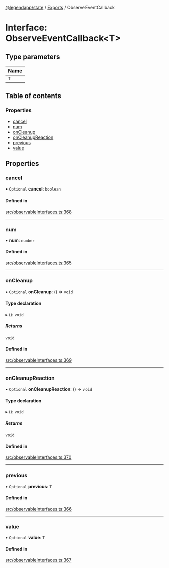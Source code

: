 [@legendapp/state](../README.md) / [Exports](../modules.md) / ObserveEventCallback

# Interface: ObserveEventCallback<T\>

## Type parameters

| Name |
| :------ |
| `T` |

## Table of contents

### Properties

- [cancel](ObserveEventCallback.md#cancel)
- [num](ObserveEventCallback.md#num)
- [onCleanup](ObserveEventCallback.md#oncleanup)
- [onCleanupReaction](ObserveEventCallback.md#oncleanupreaction)
- [previous](ObserveEventCallback.md#previous)
- [value](ObserveEventCallback.md#value)

## Properties

### cancel

• `Optional` **cancel**: `boolean`

#### Defined in

[src/observableInterfaces.ts:368](https://github.com/LegendApp/legend-state/blob/c6d45b4/src/observableInterfaces.ts#L368)

___

### num

• **num**: `number`

#### Defined in

[src/observableInterfaces.ts:365](https://github.com/LegendApp/legend-state/blob/c6d45b4/src/observableInterfaces.ts#L365)

___

### onCleanup

• `Optional` **onCleanup**: () => `void`

#### Type declaration

▸ (): `void`

##### Returns

`void`

#### Defined in

[src/observableInterfaces.ts:369](https://github.com/LegendApp/legend-state/blob/c6d45b4/src/observableInterfaces.ts#L369)

___

### onCleanupReaction

• `Optional` **onCleanupReaction**: () => `void`

#### Type declaration

▸ (): `void`

##### Returns

`void`

#### Defined in

[src/observableInterfaces.ts:370](https://github.com/LegendApp/legend-state/blob/c6d45b4/src/observableInterfaces.ts#L370)

___

### previous

• `Optional` **previous**: `T`

#### Defined in

[src/observableInterfaces.ts:366](https://github.com/LegendApp/legend-state/blob/c6d45b4/src/observableInterfaces.ts#L366)

___

### value

• `Optional` **value**: `T`

#### Defined in

[src/observableInterfaces.ts:367](https://github.com/LegendApp/legend-state/blob/c6d45b4/src/observableInterfaces.ts#L367)
